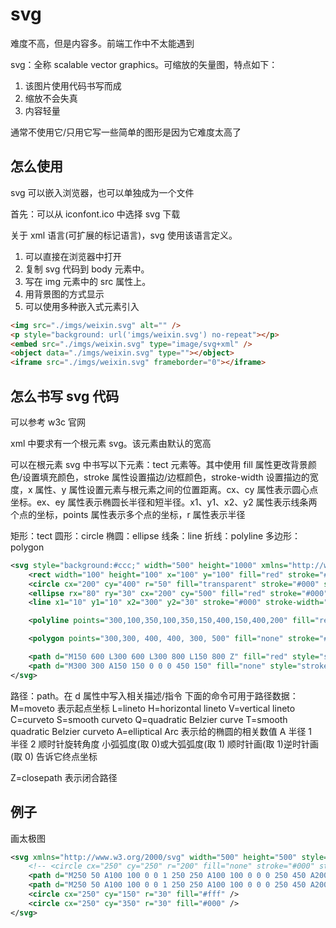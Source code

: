 # svg

难度不高，但是内容多。前端工作中不太能遇到

svg：全称 scalable vector graphics。可缩放的矢量图，特点如下：

1. 该图片使用代码书写而成
2. 缩放不会失真
3. 内容轻量

通常不使用它/只用它写一些简单的图形是因为它难度太高了

## 怎么使用

svg 可以嵌入浏览器，也可以单独成为一个文件

首先：可以从 iconfont.ico 中选择 svg 下载

关于 xml 语言(可扩展的标记语言)，svg 使用该语言定义。

1. 可以直接在浏览器中打开
2. 复制 svg 代码到 body 元素中。
3. 写在 img 元素中的 src 属性上。
4. 用背景图的方式显示
5. 可以使用多种嵌入式元素引入

```html
<img src="./imgs/weixin.svg" alt="" />
<p style="background: url('imgs/weixin.svg') no-repeat"></p>
<embed src="./imgs/weixin.svg" type="image/svg+xml" />
<object data="./imgs/weixin.svg" type=""></object>
<iframe src="./imgs/weixin.svg" frameborder="0"></iframe>
```

## 怎么书写 svg 代码

可以参考 w3c 官网

xml 中要求有一个根元素 svg。该元素由默认的宽高

可以在根元素 svg 中书写以下元素：tect 元素等。其中使用 fill 属性更改背景颜色/设置填充颜色，stroke 属性设置描边/边框颜色，stroke-width 设置描边的宽度，x 属性、y 属性设置元素与根元素之间的位置距离。cx、cy 属性表示圆心点坐标。ex、ey 属性表示椭圆长半径和短半径。x1、y1、x2、y2 属性表示线条两个点的坐标，points 属性表示多个点的坐标，r 属性表示半径

矩形：tect
圆形：circle
椭圆：ellipse
线条：line
折线：polyline
多边形：polygon

```xml
<svg style="background:#ccc;" width="500" height="1000" xmlns="http://www.w3.org/2000/svg">
    <rect width="100" height="100" x="100" y="100" fill="red" stroke="#000" stroke-width="5" />
    <circle cx="200" cy="400" r="50" fill="transparent" stroke="#000" stroke-width="5" />
    <ellipse rx="80" ry="30" cx="200" cy="500" fill="red" stroke="#000" stroke-width="5" />
    <line x1="10" y1="10" x2="300" y2="30" stroke="#000" stroke-width="3" />

    <polyline points="300,100,350,100,350,150,400,150,400,200" fill="red" stroke="#000" stroke-width="3" />

    <polygon points="300,300, 400, 400, 300, 500" fill="none" stroke="#000" stroke-width="3" />

    <path d="M150 600 L300 600 L300 800 L150 800 Z" fill="red" style="stroke:#000; stroke-width:5" />
    <path d="M300 300 A150 150 0 0 0 450 150" fill="none" style="stroke:#000; stroke-width:3" />
</svg>
```

路径：path。在 d 属性中写入相关描述/指令
下面的命令可用于路径数据：
M=moveto 表示起点坐标
L=lineto
H=horizontal lineto
V=vertical lineto
C=curveto
S=smooth curveto
Q=quadratic Belzier curve
T=smooth quadratic Belzier curveto
A=elliptical Arc 表示给的椭圆的相关数值
A
半径 1  
半径 2
顺时针旋转角度
小弧弧度(取 0)或大弧弧度(取 1)
顺时针画(取 1)逆时针画(取 0)
告诉它终点坐标

Z=closepath 表示闭合路径

## 例子

画太极图

```xml
<svg xmlns="http://www.w3.org/2000/svg" width="500" height="500" style="background-color:#ccc;">
    <!-- <circle cx="250" cy="250" r="200" fill="none" stroke="#000" stroke-width="3" /> -->
    <path d="M250 50 A100 100 0 0 1 250 250 A100 100 0 0 0 250 450 A200 200 0 0 1 250 50" fill="#000" />
    <path d="M250 50 A100 100 0 0 1 250 250 A100 100 0 0 0 250 450 A200 200 0 0 0 250 50" fill="#fff" />
    <circle cx="250" cy="150" r="30" fill="#fff" />
    <circle cx="250" cy="350" r="30" fill="#000" />
</svg>
```
